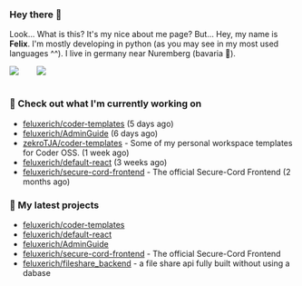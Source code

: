 ### Hey there 👋

Look... What is this? It's my nice about me page? But... Hey, my name is **Felix**. I'm mostly developing in python (as you may see in my most used languages ^^). I live in germany near Nuremberg (bavaria :beers:).
<div style="display: flex; flex-direction: row">
<img align="left" style="margin-right: 1rem" src="https://github-readme-stats.vercel.app/api?username=Feluxerich&theme=dark&show_icons=true&count_private=true">
<img align="right" style="margin-left: 1rem" src="https://github-readme-stats.vercel.app/api/top-langs/?username=Feluxerich&theme=dark">
</div>
<br style="visibility: hidden; width: 100%" />

### :construction_worker: Check out what I'm currently working on

- [feluxerich/coder-templates](https://github.com/feluxerich/coder-templates) (5 days ago)
- [feluxerich/AdminGuide](https://github.com/feluxerich/AdminGuide) (6 days ago)
- [zekroTJA/coder-templates](https://github.com/zekroTJA/coder-templates) - Some of my personal workspace templates for Coder OSS. (1 week ago)
- [feluxerich/default-react](https://github.com/feluxerich/default-react) (3 weeks ago)
- [feluxerich/secure-cord-frontend](https://github.com/feluxerich/secure-cord-frontend) - The official Secure-Cord Frontend (2 months ago)

### :seedling: My latest projects

- [feluxerich/coder-templates](https://github.com/feluxerich/coder-templates)
- [feluxerich/default-react](https://github.com/feluxerich/default-react)
- [feluxerich/AdminGuide](https://github.com/feluxerich/AdminGuide)
- [feluxerich/secure-cord-frontend](https://github.com/feluxerich/secure-cord-frontend) - The official Secure-Cord Frontend
- [feluxerich/fileshare_backend](https://github.com/feluxerich/fileshare_backend) - a file share api fully built without using a dabase
